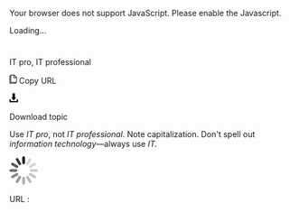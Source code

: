 Your browser does not support JavaScript. Please enable the Javascript.

Loading...

# 

IT pro, IT professional

![Copy URL](it-pro-it-professional_files/Copy.png)
Copy URL

![Download](it-pro-it-professional_files/Download.png)

Download topic

Use *IT pro*, not *IT professional*. Note capitalization. Don't spell out *information technology*—always use *IT.*

![In progress](it-pro-it-professional_files/activity-large.gif)

URL :

